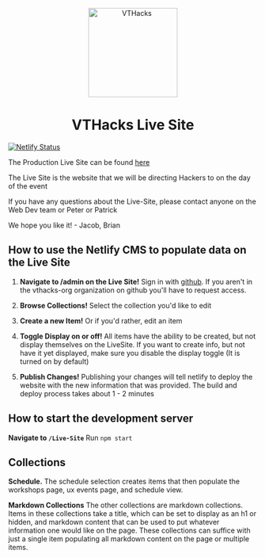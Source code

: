 <p align="center">
  <a href="https://live.vthacks.com/" target="_blank" >
    <img alt="VTHacks" src="https://vt-hacks-live-site.netlify.app/favicon.svg" width="180" />
  </a>
</p>

<h1 align="center">
  VTHacks Live Site
</h1>

[![Netlify Status](https://api.netlify.com/api/v1/badges/6ad1a547-3547-42e1-81f7-ce957bb2c23e/deploy-status)](https://app.netlify.com/sites/vt-hacks-live-site/deploys)

The Production Live Site can be found [here](https://vt-hacks-live-site.netlify.app/)


The Live Site is the website that we will be directing Hackers to on the day of the event

If you have any questions about the Live-Site, please contact anyone on the Web Dev team or Peter or Patrick

We hope you like it! - Jacob, Brian

## How to use the Netlify CMS to populate data on the Live Site

1. **Navigate to /admin on the Live Site!**
   Sign in with [github](https://github.com). If you aren't in the vthacks-org organization on github you'll have to request access.

2. **Browse Collections!**
   Select the collection you'd like to edit

3. **Create a new Item!**
   Or if you'd rather, edit an item
4. **Toggle Display on or off!**
   All items have the ability to be created, but not display themselves on the LiveSite. If you want to create info, but not have it yet displayed, make sure you disable the display toggle (It is turned on by default)

5. **Publish Changes!**
   Publishing your changes will tell netlify to deploy the website with the new information that was provided. The build and deploy process takes about 1 - 2 minutes

## How to start the development server

**Navigate to `/Live-Site`** Run `npm start`

## Collections

**Schedule.** The schedule selection creates items that then populate the workshops page, ux events page, and schedule view. 

**Markdown Collections** The other collections are markdown collections. Items in these collections take a title, which can be set to display as an h1 or hidden, and markdown content that can be used to put whatever information one would like on the page. These collections can suffice with just a single item populating all markdown content on the page or multiple items.
